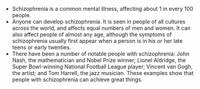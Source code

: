 * Schizophrenia is a common mental illness, affecting about 1 in every
  100 people.
* Anyone can develop schizophrenia. It is seen in people of all
  cultures across the world, and affects equal numbers of men and
  women. It can also affect people of almost any age, although the
  symptoms of schizophrenia usually first appear when a person is in
  his or her late teens or early twenties. 
* There have been a number of notable people with schizophrenia: John
  Nash, the mathematician and Nobel Prize winner; Lionel Aldridge, the
  Super Bowl-winning National Football League player; Vincent van
  Gogh, the artist; and Tom Harrell, the jazz musician. These examples
  show that people with schizophrenia can achieve great things.
